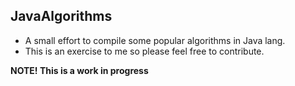 ## JavaAlgorithms

* A small effort to compile some popular algorithms in Java lang. 
* This is an exercise to me so please feel free to contribute.

**NOTE! This is a work in progress**
